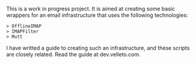 This is a work in progress project. It is aimed at creating some basic wrappers for an email infrastructure that uses the following technologies:

    > OfflineIMAP
    > IMAPFilter
    > Mutt

I have writted a guide to creating such an infrastructure, and these scripts are closely related. Read the guide at dev.velleto.com.
